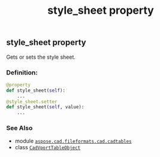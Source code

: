 ﻿---
title: style_sheet property
second_title: Aspose.CAD for Python via .NET API References
description: 
type: docs
weight: 460
url: /python-net/aspose.cad.fileformats.cad.cadtables/cadvporttableobject/style_sheet/
is_root: false
---

## style_sheet property


Gets or sets the style sheet.
### Definition:
```python
@property
def style_sheet(self):
    ...
@style_sheet.setter
def style_sheet(self, value):
    ...
```

### See Also
* module [`aspose.cad.fileformats.cad.cadtables`](../../)
* class [`CadVportTableObject`](/cad/python-net/aspose.cad.fileformats.cad.cadtables/cadvporttableobject)
